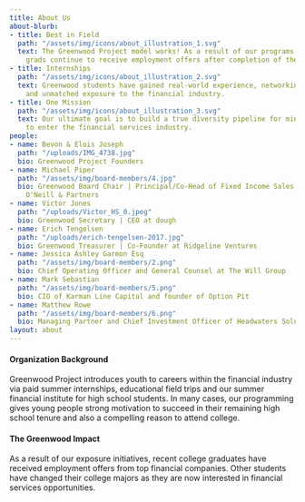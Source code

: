 ```yaml
---
title: About Us
about-blurb:
- title: Best in Field
  path: "/assets/img/icons/about_illustration_1.svg"
  text: The Greenwood Project model works! As a result of our programs, our college
    grads continue to receive employment offers after completion of their internship.
- title: Internships
  path: "/assets/img/icons/about_illustration_2.svg"
  text: Greenwood students have gained real-world experience, networking connections,
    and unmatched exposure to the financial industry.
- title: One Mission
  path: "/assets/img/icons/about_illustration_3.svg"
  text: Our ultimate goal is to build a true diversity pipeline for minority students
    to enter the financial services industry.
people:
- name: Bevon & Elois Joseph
  path: "/uploads/IMG_4738.jpg"
  bio: Greenwood Project Founders
- name: Michael Piper
  path: "/assets/img/board-members/4.jpg"
  bio: Greenwood Board Chair | Principal/Co-Head of Fixed Income Sales at Sandler
    O'Neill & Partners
- name: Victor Jones
  path: "/uploads/Victor_HS_0.jpeg"
  bio: Greenwood Secretary | CEO at dough
- name: Erich Tengelsen
  path: "/uploads/erich-tengelsen-2017.jpg"
  bio: Greenwood Treasurer | Co-Founder at Ridgeline Ventures
- name: Jessica Ashley Garmon Esq
  path: "/assets/img/board-members/2.png"
  bio: Chief Operating Officer and General Counsel at The Will Group
- name: Mark Sebastian
  path: "/assets/img/board-members/5.png"
  bio: CIO of Karman Line Capital and founder of Option Pit
- name: Matthew Rowe
  path: "/assets/img/board-members/6.png"
  bio: Managing Partner and Chief Investment Officer of Headwaters Solutions LP
layout: about
---
```


#### Organization Background

Greenwood Project introduces youth to careers within the financial industry via paid summer internships, educational field trips and our summer financial institute for high school students. In many cases, our programming gives young people strong motivation to succeed in their remaining high school tenure and also a compelling reason to attend college.

#### The Greenwood Impact

As a result of our exposure initiatives, recent college graduates have received employment offers from top financial companies. Other students have changed their college majors as they are now interested in financial services opportunities.
